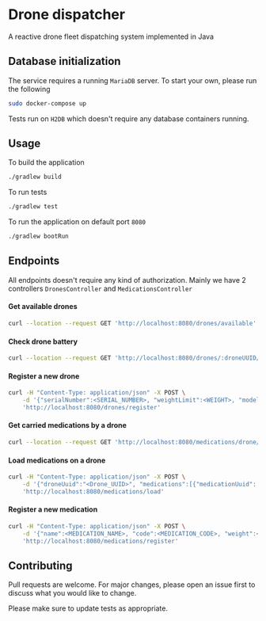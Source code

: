 # Drone dispatcher
A reactive drone fleet dispatching system implemented in Java

## Database initialization

The service requires a running `MariaDB` server. To start your own, please run the following

```bash
sudo docker-compose up
```
Tests run on `H2DB` which doesn't require any database containers running.
## Usage
To build the application
```bash
./gradlew build
```
To run tests
```bash
./gradlew test
```
To run the application on default port `8080` 
```bash
./gradlew bootRun
```

## Endpoints
All endpoints doesn't require any kind of authorization. Mainly we have 2 controllers `DronesController` and `MedicationsController`
#### Get available drones
```bash
curl --location --request GET 'http://localhost:8080/drones/available'
```

#### Check drone battery
```bash
curl --location --request GET 'http://localhost:8080/drones/:droneUUID/battery'
```

#### Register a new drone
```bash
curl -H "Content-Type: application/json" -X POST \
    -d '{"serialNumber":<SERIAL_NUMBER>, "weightLimit":<WEIGHT>, "model":<MODEL>}' \
    'http://localhost:8080/drones/register'
```

#### Get carried medications by a drone
```bash
curl --location --request GET 'http://localhost:8080/medications/drone/:droneUUID'
```

#### Load medications on a drone
```bash
curl -H "Content-Type: application/json" -X POST \
    -d '{"droneUuid":"<Drone_UUID>", "medications":[{"medicationUuid": <MEDICATION_1_UUID>, "quantity": <MEDICATION_QUANTITY>}, ..., {"medicationUuid": <MEDICATION_N_UUID>, "quantity": <MEDICATION_N_QUANTITY>}]}' \
    'http://localhost:8080/medications/load'
```

#### Register a new medication
```bash
curl -H "Content-Type: application/json" -X POST \
    -d '{"name":<MEDICATION_NAME>, "code":<MEDICATION_CODE>, "weight":<MEDICATION_WEIGHT>, "imageUuid":<IMAGE_UUID>"}' \
    'http://localhost:8080/medications/register'
```



## Contributing
Pull requests are welcome. For major changes, please open an issue first to discuss what you would like to change.

Please make sure to update tests as appropriate.